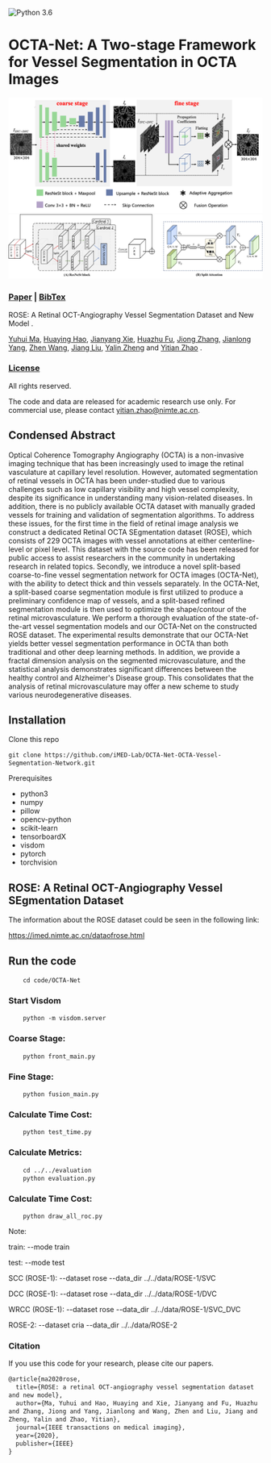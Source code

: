 ![Python 3.6](https://img.shields.io/badge/python-3.6-green.svg)
<span id="jump1"></span>
# OCTA-Net: A Two-stage Framework for Vessel Segmentation in OCTA Images
![OCTA-Net Show](./figures/frame.png)
![ResNeSt-Block Show](./figures/FA.png)

###  [Paper](https://arxiv.org/pdf/2007.05201.pdf) | [BibTex](#jump2)

ROSE: A Retinal OCT-Angiography Vessel Segmentation Dataset and New Model .<br>

[Yuhui Ma](#jump1),  [Huaying Hao](#jump1), [Jianyang Xie](#jump1), [Huazhu Fu](#jump1), [Jiong Zhang](#jump1), [Jianlong Yang](#jump1), [Zhen Wang](#jump1), [Jiang Liu](#jump1), [Yalin Zheng](#jump1) and [Yitian Zhao](#jump1) .<br>

### [License](https://github.com/iMED-Lab/OCTA-Net-OCTA-Vessel-Segmentation-Network/blob/master/LICENSE)

All rights reserved.

The code and data are released for academic research use only. For commercial use, please contact [yitian.zhao@nimte.ac.cn](#jump1).

## Condensed Abstract

Optical Coherence Tomography Angiography (OCTA) is a non-invasive imaging technique that has been increasingly used to image the retinal vasculature at capillary level resolution. However, automated segmentation of retinal vessels in OCTA has been under-studied due to various challenges such as low capillary visibility and high vessel complexity, despite its significance in understanding many vision-related diseases. In addition, there is no publicly available OCTA dataset with manually graded vessels for training and validation of segmentation algorithms. To address these issues, for the first time in the field of retinal image analysis we construct a dedicated Retinal OCTA SEgmentation dataset (ROSE), which consists of 229 OCTA images with vessel annotations at either centerline-level or pixel level. This dataset with the source code has been released for public access to assist researchers in the community in undertaking  research in related topics. Secondly, we introduce a novel split-based coarse-to-fine vessel segmentation network for OCTA images (OCTA-Net), with the ability  to detect thick and thin vessels separately. In the OCTA-Net, a split-based coarse segmentation module is first utilized to produce a preliminary confidence map of vessels, and a split-based refined segmentation module is then used to optimize the shape/contour of the retinal microvasculature. We perform a thorough evaluation of the state-of-the-art vessel segmentation models and our OCTA-Net on the constructed ROSE dataset. The experimental results demonstrate that our OCTA-Net yields better vessel segmentation performance in OCTA than both traditional and other deep learning methods. In addition, we provide a fractal dimension analysis on the segmented microvasculature, and the statistical analysis demonstrates significant differences between the healthy control and Alzheimer's Disease group. This consolidates that the analysis of retinal microvasculature may offer a new scheme to study various neurodegenerative diseases. 

## Installation

Clone this repo
```
git clone https://github.com/iMED-Lab/OCTA-Net-OCTA-Vessel-Segmentation-Network.git
```

Prerequisites
* python3
* numpy
* pillow
* opencv-python
* scikit-learn
* tensorboardX
* visdom
* pytorch
* torchvision

## ROSE:  A Retinal OCT-Angiography Vessel SEgmentation Dataset

The information about the ROSE dataset could be seen in the following link: 

https://imed.nimte.ac.cn/dataofrose.html

## Run the code

```
    cd code/OCTA-Net
```
### Start Visdom
```
    python -m visdom.server
```
### Coarse Stage:
```
    python front_main.py
```
### Fine Stage:
```
    python fusion_main.py
```
### Calculate Time Cost:
```
    python test_time.py
```
### Calculate Metrics:
```
    cd ../../evaluation
    python evaluation.py
```
### Calculate Time Cost:
```
    python draw_all_roc.py
```

Note:

train: --mode train

test: --mode test

SCC (ROSE-1): --dataset rose --data_dir ../../data/ROSE-1/SVC

DCC (ROSE-1): --dataset rose --data_dir ../../data/ROSE-1/DVC

WRCC (ROSE-1): --dataset rose --data_dir ../../data/ROSE-1/SVC_DVC

ROSE-2: --dataset cria --data_dir ../../data/ROSE-2


<span id="jump2"></span>
### Citation
If you use this code for your research, please cite our papers.
```
@article{ma2020rose,
  title={ROSE: a retinal OCT-angiography vessel segmentation dataset and new model},
  author={Ma, Yuhui and Hao, Huaying and Xie, Jianyang and Fu, Huazhu and Zhang, Jiong and Yang, Jianlong and Wang, Zhen and Liu, Jiang and Zheng, Yalin and Zhao, Yitian},
  journal={IEEE transactions on medical imaging},
  year={2020},
  publisher={IEEE}
}
```

